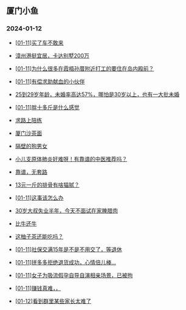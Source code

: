 ## 厦门小鱼 
### 2024-01-12

+ [[01-11]买了车不敢来](http://bbs.xmfish.com/read-htm-tid-18133768.html)

+ [漳州港挺宜居，卡达别墅200万](http://bbs.xmfish.com/read-htm-tid-18133790.html)

+ [[01-11]为什么很多在霞梧孙厝附近打工的要住在岛内殿前？](http://bbs.xmfish.com/read-htm-tid-18133794.html)

+ [[01-11]有偿求助献血的小伙伴](http://bbs.xmfish.com/read-htm-tid-18133648.html)

+ [25到29岁年龄，未婚率高达57%，哪怕是30岁以上，也有一大批未婚](http://bbs.xmfish.com/read-htm-tid-18133675.html)

+ [[01-11]胖十多斤是什么感觉](http://bbs.xmfish.com/read-htm-tid-18133860.html)

+ [求路上陪练](http://bbs.xmfish.com/read-htm-tid-18133702.html)

+ [厦门沙茶面](http://bbs.xmfish.com/read-htm-tid-18133820.html)

+ [隔壁的狗男女](http://bbs.xmfish.com/read-htm-tid-18133620.html)

+ [小儿支原体肺炎好难呀！有靠谱的中医推荐吗？](http://bbs.xmfish.com/read-htm-tid-18133827.html)

+ [靠谱，无套路](http://bbs.xmfish.com/read-htm-tid-18133948.html)

+ [13元一斤的排骨有啥猫腻？](http://bbs.xmfish.com/read-htm-tid-18133867.html)

+ [[01-11]这事该怎么办](http://bbs.xmfish.com/read-htm-tid-18133785.html)

+ [30岁大叔失业半年，今天不面试在家腌腊肉](http://bbs.xmfish.com/read-htm-tid-18133940.html)

+ [比牛还牛](http://bbs.xmfish.com/read-htm-tid-18133953.html)

+ [这柚子茶还能吃吗？](http://bbs.xmfish.com/read-htm-tid-18133847.html)

+ [[01-11]社保交满15年是不是不用交了，等退休](http://bbs.xmfish.com/read-htm-tid-18134051.html)

+ [[01-11]拼多多拒绝退货成功，心情倍儿棒...](http://bbs.xmfish.com/read-htm-tid-18134016.html)

+ [[01-11]女子为吸流假孕自导自演相亲场景，已被拘](http://bbs.xmfish.com/read-htm-tid-18133853.html)

+ [[01-11]赚钱真难，，](http://bbs.xmfish.com/read-htm-tid-18133923.html)

+ [[01-12]看到群里某些家长太难了](http://bbs.xmfish.com/read-htm-tid-18134121.html)

